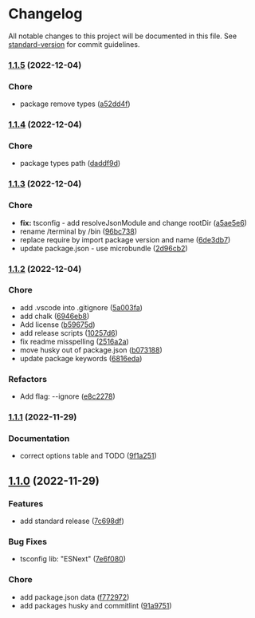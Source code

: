 # Changelog

All notable changes to this project will be documented in this file. See [standard-version](https://github.com/conventional-changelog/standard-version) for commit guidelines.

### [1.1.5](https://github.com/ezemgaray/folder-tree-generator/compare/v1.1.4...v1.1.5) (2022-12-04)


### Chore

* package remove types ([a52dd4f](https://github.com/ezemgaray/folder-tree-generator/commit/a52dd4f380b87967b8c686329a724a900374edb2))

### [1.1.4](https://github.com/ezemgaray/folder-tree-generator/compare/v1.1.3...v1.1.4) (2022-12-04)


### Chore

* package types path ([daddf9d](https://github.com/ezemgaray/folder-tree-generator/commit/daddf9dad0bf2f2b169c68866fc639ff041e5210))

### [1.1.3](https://github.com/ezemgaray/folder-tree-generator/compare/v1.1.2...v1.1.3) (2022-12-04)


### Chore

* **fix:** tsconfig - add resolveJsonModule and change rootDir ([a5ae5e6](https://github.com/ezemgaray/folder-tree-generator/commit/a5ae5e6dda6a7c5dc936084d924392d83e580d01))
* rename /terminal by /bin ([96bc738](https://github.com/ezemgaray/folder-tree-generator/commit/96bc738e40c76b8a1c6a08fe074cc165d006c68f))
* replace require by import package version and name ([6de3db7](https://github.com/ezemgaray/folder-tree-generator/commit/6de3db72ce3a847d473f1a6e24ef539c49737dfb))
* update package.json - use microbundle ([2d96cb2](https://github.com/ezemgaray/folder-tree-generator/commit/2d96cb27112282a300a87e96a098153dadcdf2c5))

### [1.1.2](https://github.com/ezemgaray/folder-tree-generator/compare/v1.1.1...v1.1.2) (2022-12-04)


### Chore

* add .vscode into .gitignore ([5a003fa](https://github.com/ezemgaray/folder-tree-generator/commit/5a003fa153bc94630f8ab67cde702ca30b6c0520))
* add chalk ([6946eb8](https://github.com/ezemgaray/folder-tree-generator/commit/6946eb87275044275b0305956abb7018d73714bb))
* Add license ([b59675d](https://github.com/ezemgaray/folder-tree-generator/commit/b59675d9d45b44ecd0d7f6da00c693342e2c2821))
* add release scripts ([10257d6](https://github.com/ezemgaray/folder-tree-generator/commit/10257d62a3ad2d348c93bfd824e38993cf3566ba))
* fix readme misspelling ([2516a2a](https://github.com/ezemgaray/folder-tree-generator/commit/2516a2a4972b3e4733c0a3fdb65a522f306df51c))
* move husky out of package.json ([b073188](https://github.com/ezemgaray/folder-tree-generator/commit/b073188ccaf065276bbfbe36dbbf4271326b811f))
* update package keywords ([6816eda](https://github.com/ezemgaray/folder-tree-generator/commit/6816eda17669397320b3f45709b757c266f3bd26))


### Refactors

* Add flag: --ignore ([e8c2278](https://github.com/ezemgaray/folder-tree-generator/commit/e8c22783232e11fa712485522887cfe89f731d10))

### [1.1.1](https://github.com/ezemgaray/folder-tree-generator/compare/v1.1.0...v1.1.1) (2022-11-29)


### Documentation

* correct options table and TODO ([9f1a251](https://github.com/ezemgaray/folder-tree-generator/commit/9f1a25163e189c6f88ee0cc59309c77ffaa022cb))

## [1.1.0](https://github.com/ezemgaray/folder-tree-generator/compare/v1.0.13...v1.1.0) (2022-11-29)


### Features

* add standard release ([7c698df](https://github.com/ezemgaray/folder-tree-generator/commit/7c698df013d180e4c3038d96da5b5921084e5db6))


### Bug Fixes

* tsconfig lib: "ESNext" ([7e6f080](https://github.com/ezemgaray/folder-tree-generator/commit/7e6f080331f62fddbbdefcebd9dd2b8935e3cafb))


### Chore

* add package.json data ([f772972](https://github.com/ezemgaray/folder-tree-generator/commit/f77297221ecca1b052fdf0dd669e264f66364094))
* add packages husky and commitlint ([91a9751](https://github.com/ezemgaray/folder-tree-generator/commit/91a9751eec2791adbad50b3663ce18d31386bf50))
